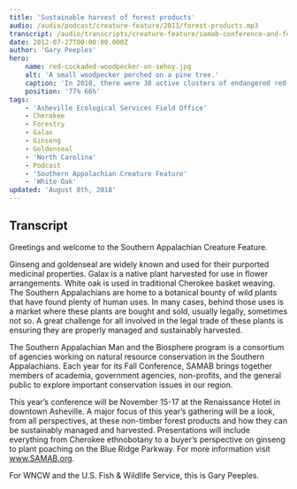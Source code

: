 ```yaml
---
title: 'Sustainable harvest of forest products'
audio: /audio/podcast/creature-feature/2011/forest-products.mp3
transcript: /audio/transcripts/creature-feature/samab-conference-and-forest-products.pdf
date: 2012-07-27T00:00:00.000Z
author: 'Gary Peeples'
hero:
    name: red-cockaded-woodpecker-on-sehoy.jpg
    alt: 'A small woodpecker perched on a pine tree.'
    caption: 'In 2018, there were 38 active clusters of endangered red-cockaded woodpeckers on this property in Alabama, thriving there under a Safe Harbor Agreement. Composite photo by Mark Bailey.'
    position: '77% 66%'
tags:
    - 'Asheville Ecological Services Field Office'
    - Cherokee
    - Forestry
    - Galax
    - Ginseng
    - Goldenseal
    - 'North Carolina'
    - Podcast
    - 'Southern Appalachian Creature Feature'
    - 'White Oak'
updated: 'August 8th, 2018'
---
```


## Transcript

Greetings and welcome to the Southern Appalachian Creature Feature.

Ginseng and goldenseal are widely known and used for their purported medicinal properties. Galax is a native plant harvested for use in flower arrangements. White oak is used in traditional Cherokee basket weaving. The Southern Appalachians are home to a botanical bounty of wild plants that have found plenty of human uses. In many cases, behind those uses is a market where these plants are bought and sold, usually legally, sometimes not so. A great challenge for all involved in the legal trade of these plants is ensuring they are properly managed and sustainably harvested.

The Southern Appalachian Man and the Biosphere program is a consortium of agencies working on natural resource conservation in the Southern Appalachians. Each year for its Fall Conference, SAMAB brings together members of academia, government agencies, non-profits, and the general public to explore important conservation issues in our region.

This year’s conference will be November 15-17 at the Renaissance Hotel in downtown Asheville. A major focus of this year’s gathering will be a look, from all perspectives, at these non-timber forest products and how they can be sustainably managed and harvested. Presentations will include everything from Cherokee ethnobotany to a buyer’s perspective on ginseng to plant poaching on the Blue Ridge Parkway. For more information visit www.SAMAB.org.

For WNCW and the U.S. Fish & Wildlife Service, this is Gary Peeples.